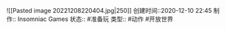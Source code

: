 ![[Pasted image 20221208220404.jpg|250]]
创建时间::2020-12-10 22:45
制作:: Insomniac Games
状态:: #准备玩 
类型:: #动作 #开放世界 